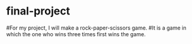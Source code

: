 # final-project
#For my project, I will make a rock-paper-scissors game. 
#It is a game in which the one who wins three times first wins the game.
